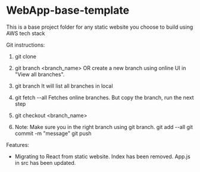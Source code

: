 # WebApp-base-template

This is a base project folder for any static website you choose to build using AWS tech stack

Git instructions:
1. git clone <repo>
2. git branch <branch_name> 
OR
create a new branch using online UI in "View all branches".

3. git branch
It will list all branches in local

4. git fetch --all
Fetches online branches. But copy the branch, run the next step

5. git checkout <branch_name>

6. Note: Make sure you in the right branch using git branch.
git add --all
git commit -m "message"
git push



Features:
- Migrating to React from static website. Index has been removed. App.js in src has been updated.